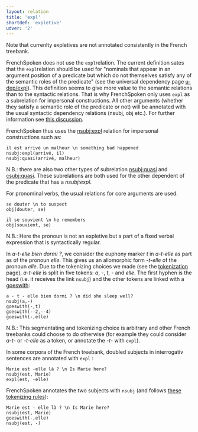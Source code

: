 ```yaml
---
layout: relation
title: 'expl'
shortdef: 'expletive'
udver: '2'
---
```


Note that currenlty expletives are not annotated consistently in the French treebank.

FrenchSpoken does not use the `expl`relation. The current definition sates that the `expl`relation should be used for "nominals that appear in an argument position of a predicate but which do not themselves satisfy any of the semantic roles of the predicate" (see the universal dependency page [u-dep/expl]()). This definition seems to give more value to the semantic relations than to the syntactic relations.
That is why FrenchSpoken only uses `expl` as a subrelation for impersonal constructions. All other arguments (whether they satisfy a semantic role of the predicate or not) will be annotated with the usual syntactic dependency relations (nsubj, obj etc.). For further information see [this discussion](https://github.com/UniversalDependencies/docs/issues/46).

FrenchSpoken thus uses the [nsubj:expl]() relation for impersonal constructions such as:

~~~ sdparse
il est arrivé un malheur \n something bad happened
nsubj:expl(arrivé, il)
nsubj:quasi(arrivé, malheur)
~~~

N.B.: there are also two other types of subrelation [nsubj:quasi]() and [csubj:quasi](). These subrelations are both used for the other dependent of the predicate that has a _nsubj:expl_.

For pronominal verbs, the usual relations for core arguments are used. 

~~~ sdparse
se douter \n to suspect
obj(douter, se)
~~~

~~~ sdparse
il se souvient \n he remembers
obj(souvient, se)
~~~

N.B.: Here the pronoun is not an expletive but a part of a fixed verbal expression that is syntactically regular.


In _a-t-elle bien dormi ?_, we consider the euphony marker _t_ in _a-t-elle_ as part as of the pronoun _elle_. This gives us an allomorphic form _-t-elle_  of the pronoun _elle_.
Due to the tokenizing choices we made (see the [tokenization](http://universaldependencies.org/fr/overview/tokenization.html) page), _a-t-elle_ is split in five tokens: _a_, _-_, _t_, _-_ and _elle_. 
The first hyphen is the head (i.e. it receives the link `nsubj`) and the other tokens are linked with a [goeswith]():

~~~ sdparse
a - t - elle bien dormi ? \n did she sleep well?
nsubj(a,-)
goeswith(-,t)
goeswith(--2,--4)
goeswith(-,elle)
~~~

N.B.: This segmentating and tokenizing choice is arbitrary and other French treebanks could choose to do otherwise (for example they could consider _a-t-_ or _-t-elle_ as a token, or annotate the _-t-_ with `expl`).


In some corpora of the French treebank, doubled subjects in interrogativ sentences are annotated with `expl` :

~~~ sdparse
Marie est -elle là ? \n Is Marie here?
nsubj(est, Marie)
expl(est, -elle)
~~~

FrenchSpoken annotates the two subjects with `nsubj` (and follows [these tokenizing rules](http://universaldependencies.org/fr/overview/tokenization.html)):

~~~ sdparse
Marie est - elle là ? \n Is Marie here?
nsubj(est, Marie)
goeswith(-,elle)
nsubj(est, -)
~~~
